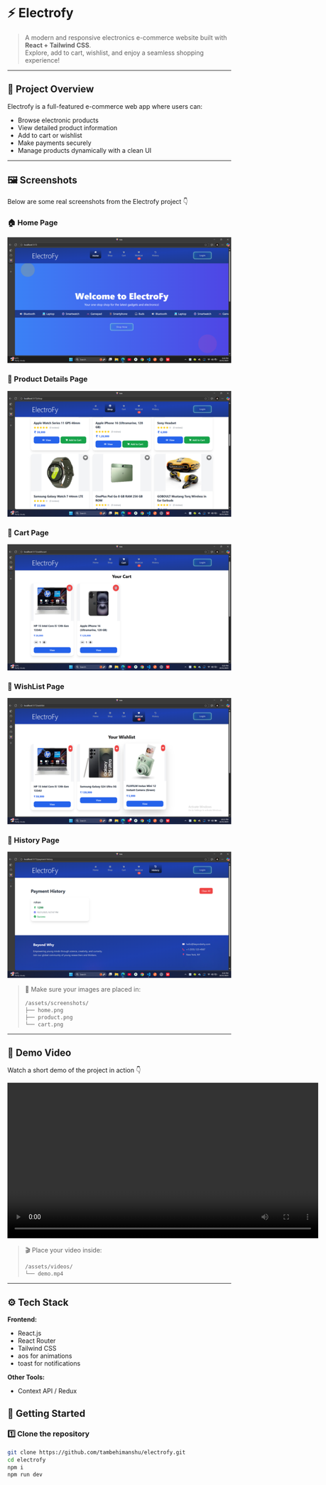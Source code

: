 # ⚡ Electrofy

> A modern and responsive electronics e-commerce website built with **React + Tailwind CSS**.  
> Explore, add to cart, wishlist, and enjoy a seamless shopping experience!

---

## 📸 Project Overview

Electrofy is a full-featured e-commerce web app where users can:
- Browse electronic products
- View detailed product information
- Add to cart or wishlist
- Make payments securely
- Manage products dynamically with a clean UI

---

## 🖼️ Screenshots

Below are some real screenshots from the Electrofy project 👇  

### 🏠 Home Page
![Home Page](src/assets/screenshots/homePage.png)

### 📱 Product Details Page
![Product Page](src/assets/screenshots/ShopPage.png)

### 🛒 Cart Page
![Cart Page](src/assets/screenshots/AddToCartpage.png)

### 🛒 WishList Page
![WishList Page](src/assets/screenshots/wishListPage2.png)

### 🛒 History Page
![History Page](src/assets/screenshots/HistoryPage.png)


> 🧩 Make sure your images are placed in:
> ```
> /assets/screenshots/
> ├── home.png
> ├── product.png
> └── cart.png
> ```

---

## 🎥 Demo Video

Watch a short demo of the project in action 👇  

<video src="src/assets/screenshots/Screen Recording 2025-10-22 090315.mp4" width="700" controls></video>

> 🎬 Place your video inside:
> ```
> /assets/videos/
> └── demo.mp4
> ```

---

## ⚙️ Tech Stack

**Frontend:**
- React.js  
- React Router  
- Tailwind CSS  
- aos for animations
- toast for notifications




**Other Tools:**
- Context API / Redux  



## 🚀 Getting Started

### 1️⃣ Clone the repository
```bash
git clone https://github.com/tambehimanshu/electrofy.git
cd electrofy
npm i
npm run dev